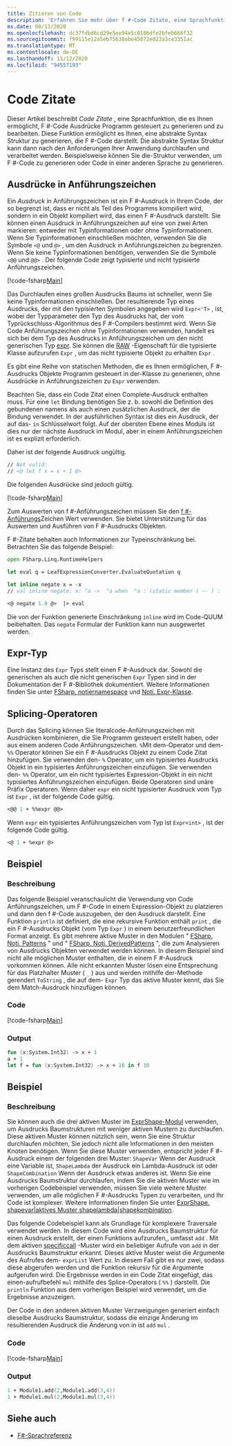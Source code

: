 ```yaml
---
title: Zitieren von Code
description: 'Erfahren Sie mehr über f #-Code Zitate, eine Sprachfunktion, die es Ihnen ermöglicht, f #-Code Ausdrücke Programm gesteuert zu generieren und zu bearbeiten.'
ms.date: 08/13/2020
ms.openlocfilehash: dc37fdbd6cd29e5ee94e5c0186dfe2bfeb666f32
ms.sourcegitcommit: f99115e12a5eb75638abe45072e023a3ce3351ac
ms.translationtype: MT
ms.contentlocale: de-DE
ms.lasthandoff: 11/12/2020
ms.locfileid: "94557193"
---
```

# <a name="code-quotations"></a>Code Zitate

Dieser Artikel beschreibt *Code Zitate* , eine Sprachfunktion, die es Ihnen ermöglicht, F #-Code Ausdrücke Programm gesteuert zu generieren und zu bearbeiten. Diese Funktion ermöglicht es Ihnen, eine abstrakte Syntax Struktur zu generieren, die F #-Code darstellt. Die abstrakte Syntax Struktur kann dann nach den Anforderungen Ihrer Anwendung durchlaufen und verarbeitet werden. Beispielsweise können Sie die-Struktur verwenden, um F #-Code zu generieren oder Code in einer anderen Sprache zu generieren.

## <a name="quoted-expressions"></a>Ausdrücke in Anführungszeichen

Ein *Ausdruck* in Anführungszeichen ist ein F #-Ausdruck in Ihrem Code, der so begrenzt ist, dass er nicht als Teil des Programms kompiliert wird, sondern in ein Objekt kompiliert wird, das einen F #-Ausdruck darstellt. Sie können einen Ausdruck in Anführungszeichen auf eine von zwei Arten markieren: entweder mit Typinformationen oder ohne Typinformationen. Wenn Sie Typinformationen einschließen möchten, verwenden Sie die Symbole `<@` und `@>` , um den Ausdruck in Anführungszeichen zu begrenzen. Wenn Sie keine Typinformationen benötigen, verwenden Sie die Symbole `<@@` und `@@>` . Der folgende Code zeigt typisierte und nicht typisierte Anführungszeichen.

[!code-fsharp[Main](~/samples/snippets/fsharp/lang-ref-3/snippet501.fs)]

Das Durchlaufen eines großen Ausdrucks Baums ist schneller, wenn Sie keine Typinformationen einschließen. Der resultierende Typ eines Ausdrucks, der mit den typisierten Symbolen angegeben wird `Expr<'T>` , ist, wobei der Typparameter den Typ des Ausdrucks hat, der vom Typrückschluss-Algorithmus des F #-Compilers bestimmt wird. Wenn Sie Code Anführungszeichen ohne Typinformationen verwenden, handelt es sich bei dem Typ des Ausdrucks in Anführungszeichen um den nicht generischen Typ [expr](https://fsharp.github.io/fsharp-core-docs/reference/fsharp-quotations-fsharpexpr.html). Sie können die [RAW](https://fsharp.github.io/fsharp-core-docs/reference/fsharp-quotations-fsharpexpr-1.html#Raw) -Eigenschaft für die typisierte Klasse aufzurufen `Expr` , um das nicht typisierte Objekt zu erhalten `Expr` .

Es gibt eine Reihe von statischen Methoden, die es Ihnen ermöglichen, F #-Ausdrucks Objekte Programm gesteuert in der-Klasse zu generieren, ohne Ausdrücke in Anführungszeichen zu `Expr` verwenden.

Beachten Sie, dass ein Code Zitat einen Complete-Ausdruck enthalten muss. Für eine `let` Bindung benötigen Sie z. b. sowohl die Definition des gebundenen namens als auch einen zusätzlichen Ausdruck, der die Bindung verwendet. In der ausführlichen Syntax ist dies ein Ausdruck, der auf das- `in` Schlüsselwort folgt. Auf der obersten Ebene eines Moduls ist dies nur der nächste Ausdruck im Modul, aber in einem Anführungszeichen ist es explizit erforderlich.

Daher ist der folgende Ausdruck ungültig.

```fsharp
// Not valid:
// <@ let f x = x + 1 @>
```

Die folgenden Ausdrücke sind jedoch gültig.

[!code-fsharp[Main](~/samples/snippets/fsharp/lang-ref-3/snippet502.fs)]

Zum Auswerten von f #-Anführungszeichen müssen Sie den [f #-Anführungs](https://github.com/fsprojects/FSharp.Quotations.Evaluator)Zeichen Wert verwenden. Sie bietet Unterstützung für das Auswerten und Ausführen von F #-Ausdrucks Objekten.

F #-Zitate behalten auch Informationen zur Typeinschränkung bei. Betrachten Sie das folgende Beispiel:

```fsharp
open FSharp.Linq.RuntimeHelpers

let eval q = LeafExpressionConverter.EvaluateQuotation q

let inline negate x = -x
// val inline negate: x: ^a ->  ^a when  ^a : (static member ( ~- ) :  ^a ->  ^a)

<@ negate 1.0 @>  |> eval
```

Die von der Funktion generierte Einschränkung `inline` wird im Code-QUUM beibehalten. Das `negate` Formular der Funktion kann nun ausgewertet werden.

## <a name="expr-type"></a>Expr-Typ

Eine Instanz des `Expr` Typs stellt einen F #-Ausdruck dar. Sowohl die generischen als auch die nicht generischen `Expr` Typen sind in der Dokumentation der F #-Bibliothek dokumentiert. Weitere Informationen finden Sie unter [FSharp. notiernamespace](https://fsharp.github.io/fsharp-core-docs/reference/fsharp-quotations.html) und [Noti. Expr-Klasse](https://fsharp.github.io/fsharp-core-docs/reference/fsharp-quotations-fsharpexpr.html).

## <a name="splicing-operators"></a>Splicing-Operatoren

Durch das Splicing können Sie literalcode-Anführungszeichen mit Ausdrücken kombinieren, die Sie Programm gesteuert erstellt haben, oder aus einem anderen Code Anführungszeichen. `%`Mit dem-Operator und dem- `%%` Operator können Sie ein F #-Ausdrucks Objekt zu einem Code Zitat hinzufügen. Sie verwenden den- `%` Operator, um ein typisiertes Ausdrucks Objekt in ein typisiertes Anführungszeichen einzufügen. Sie verwenden den- `%%` Operator, um ein nicht typisiertes Expression-Objekt in ein nicht typisiertes Anführungszeichen einzufügen. Beide Operatoren sind unäre Präfix Operatoren. Wenn daher `expr` ein nicht typisierter Ausdruck vom Typ ist `Expr` , ist der folgende Code gültig.

```fsharp
<@@ 1 + %%expr @@>
```

Wenn `expr` ein typisiertes Anführungszeichen vom Typ ist `Expr<int>` , ist der folgende Code gültig.

```fsharp
<@ 1 + %expr @>
```

## <a name="example"></a>Beispiel

### <a name="description"></a>Beschreibung

Das folgende Beispiel veranschaulicht die Verwendung von Code Anführungszeichen, um F #-Code in einem Expression-Objekt zu platzieren und dann den f #-Code auszugeben, der den Ausdruck darstellt. Eine Funktion `println` ist definiert, die eine rekursive Funktion enthält `print` , die ein F #-Ausdrucks Objekt (vom Typ `Expr` ) in einem benutzerfreundlichen Format anzeigt. Es gibt mehrere aktive Muster in den Modulen " [FSharp. Noti. Patterns](https://fsharp.github.io/fsharp-core-docs/reference/fsharp-quotations-patternsmodule.html) " und " [FSharp. Noti. DerivedPatterns](https://fsharp.github.io/fsharp-core-docs/reference/fsharp-quotations-derivedpatternsmodule.html) ", die zum Analysieren von Ausdrucks Objekten verwendet werden können. In diesem Beispiel sind nicht alle möglichen Muster enthalten, die in einem F #-Ausdruck vorkommen können. Alle nicht erkannten Muster lösen eine Entsprechung für das Platzhalter Muster ( `_` ) aus und werden mithilfe der-Methode gerendert `ToString` , die auf dem- `Expr` Typ das aktive Muster kennt, das Sie dem Match-Ausdruck hinzufügen können.

### <a name="code"></a>Code

[!code-fsharp[Main](~/samples/snippets/fsharp/lang-ref-3/snippet601.fs)]

### <a name="output"></a>Output

```fsharp
fun (x:System.Int32) -> x + 1
a + 1
let f = fun (x:System.Int32) -> x + 10 in f 10
```

## <a name="example"></a>Beispiel

### <a name="description"></a>Beschreibung

Sie können auch die drei aktiven Muster im [ExprShape-Modul](https://fsharp.github.io/fsharp-core-docs/reference/fsharp-quotations-exprshapemodule.html) verwenden, um Ausdrucks Baumstrukturen mit weniger aktiven Mustern zu durchlaufen. Diese aktiven Muster können nützlich sein, wenn Sie eine Struktur durchlaufen möchten, Sie jedoch nicht alle Informationen in den meisten Knoten benötigen. Wenn Sie diese Muster verwenden, entspricht jeder F #-Ausdruck einem der folgenden drei Muster: `ShapeVar` Wenn der Ausdruck eine Variable ist, `ShapeLambda` der Ausdruck ein Lambda-Ausdruck ist oder `ShapeCombination` Wenn der Ausdruck etwas anderes ist. Wenn Sie eine Ausdrucks Baumstruktur durchlaufen, indem Sie die aktiven Muster wie im vorherigen Codebeispiel verwenden, müssen Sie viele weitere Muster verwenden, um alle möglichen F #-Ausdrucks Typen zu verarbeiten, und Ihr Code ist komplexer. Weitere Informationen finden Sie unter [ExprShape. shapevar&#124;aktives Muster shapelambda&#124;shapekombination](https://fsharp.github.io/fsharp-core-docs/reference/fsharp-quotations-exprshapemodule.html#(%20|ShapeVar|ShapeLambda|ShapeCombination|%20)).

Das folgende Codebeispiel kann als Grundlage für komplexere Traversale verwendet werden. In diesem Code wird eine Ausdrucks Baumstruktur für einen Ausdruck erstellt, der einen Funktions aufzurufen,, umfasst `add` . Mit dem aktiven [specificcall](https://fsharp.github.io/fsharp-core-docs/reference/fsharp-quotations-derivedpatternsmodule.html#(%20|SpecificCall|_|%20)) -Muster wird ein beliebiger Aufrufe von `add` in der Ausdrucks Baumstruktur erkannt. Dieses aktive Muster weist die Argumente des Aufrufes dem- `exprList` Wert zu. In diesem Fall gibt es nur zwei, sodass diese abgerufen werden und die Funktion rekursiv für die Argumente aufgerufen wird. Die Ergebnisse werden in ein Code Zitat eingefügt, das einen-aufrufbefehl `mul` mithilfe des Splice-Operators ( `%%` ) darstellt. Die `println` Funktion aus dem vorherigen Beispiel wird verwendet, um die Ergebnisse anzuzeigen.

Der Code in den anderen aktiven Muster Verzweigungen generiert einfach dieselbe Ausdrucks Baumstruktur, sodass die einzige Änderung im resultierenden Ausdruck die Änderung von in ist `add` `mul` .

### <a name="code"></a>Code

[!code-fsharp[Main](~/samples/snippets/fsharp/lang-ref-3/snippet701.fs)]

### <a name="output"></a>Output

```fsharp
1 + Module1.add(2,Module1.add(3,4))
1 + Module1.mul(2,Module1.mul(3,4))
```

## <a name="see-also"></a>Siehe auch

- [F#-Sprachreferenz](index.md)
